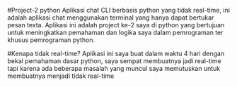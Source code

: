 #Project-2 python
Aplikasi chat CLI berbasis python yang tidak real-time, ini adalah aplikasi chat menggunakan terminal yang hanya dapat bertukar pesan texta.
Aplikasi ini adalah project ke-2 saya di python yang bertujuan untuk meningkatkan pemahaman dan logika saya dalam pemrograman ter khusus pemrograman python.

#Kenapa tidak real-time?
Aplikasi ini saya buat dalam waktu 4 hari dengan bekal pemahaman dasar python, saya sempat membuatnya jadi real-time tapi karena ada beberapa masalah yang muncul saya memutuskan untuk membuatnya menjadi tidak real-time
